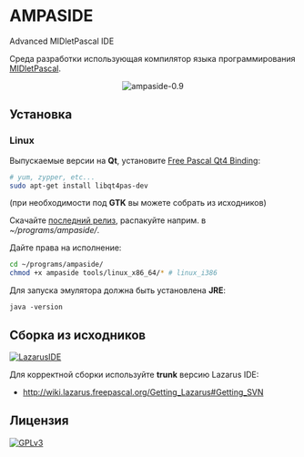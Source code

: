 AMPASIDE
========

Advanced MIDletPascal IDE

Среда разработки использующая компилятор языка программирования [MIDletPascal](http://ru.wikipedia.org/wiki/MIDletPascal).

<p align="center"><img src="http://helltar.ho.ua/trash/ampaside_0.9.3v2.png" alt="ampaside-0.9" /></p>

Установка
---------

### Linux

Выпускаемые версии на **Qt**, установите [Free Pascal Qt4 Binding](http://users.telenet.be/Jan.Van.hijfte/qtforfpc/fpcqt4.html):

``` bash
# yum, zypper, etc...
sudo apt-get install libqt4pas-dev
```

(при необходимости под **GTK** вы можете собрать из исходников)

Скачайте [последний релиз](https://github.com/Helltar/AMPASIDE/releases/latest), распакуйте наприм. в *~/programs/ampaside/*.

Дайте права на исполнение:
``` bash
cd ~/programs/ampaside/
chmod +x ampaside tools/linux_x86_64/* # linux_i386
```

Для запуска эмулятора должна быть установлена **JRE**:
```
java -version
```

Сборка из исходников
--------------------

[![LazarusIDE](http://wiki.lazarus.freepascal.org/images/9/94/built_with_lazarus_logo.png)](http://www.lazarus.freepascal.org)

Для корректной сборки используйте **trunk** версию Lazarus IDE:

- http://wiki.lazarus.freepascal.org/Getting_Lazarus#Getting_SVN

Лицензия
--------

[![GPLv3](http://www.gnu.org/graphics/gplv3-127x51.png)](https://github.com/Helltar/AMPASIDE/blob/master/COPYING)
